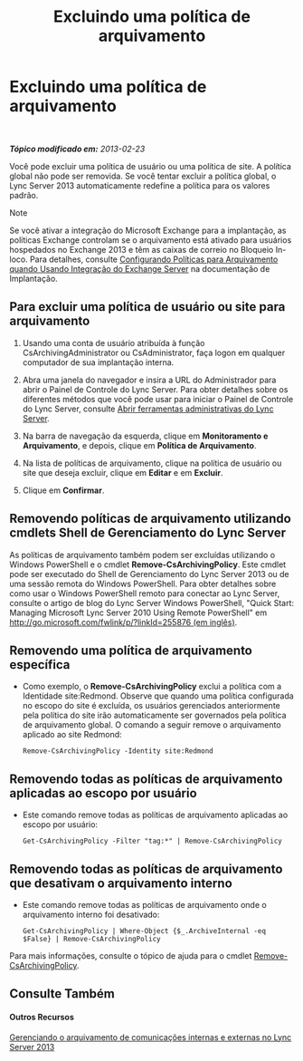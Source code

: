 ﻿---
title: Excluindo uma política de arquivamento
TOCTitle: Excluindo uma política de arquivamento
ms:assetid: 4739a691-41cc-4128-8bb8-6d5a4c02107a
ms:mtpsurl: https://technet.microsoft.com/pt-br/library/Gg520989(v=OCS.15)
ms:contentKeyID: 49306586
ms.date: 05/19/2016
mtps_version: v=OCS.15
ms.translationtype: HT
---

# Excluindo uma política de arquivamento

 

_**Tópico modificado em:** 2013-02-23_

Você pode excluir uma política de usuário ou uma política de site. A política global não pode ser removida. Se você tentar excluir a política global, o Lync Server 2013 automaticamente redefine a política para os valores padrão.

> [!note]  
> Se você ativar a integração do Microsoft Exchange para a implantação, as políticas Exchange controlam se o arquivamento está ativado para usuários hospedados no Exchange 2013 e têm as caixas de correio no Bloqueio In-loco. Para detalhes, consulte <a href="lync-server-2013-setting-up-policies-for-archiving-when-using-exchange-server-integration.md">Configurando Políticas para Arquivamento quando Usando Integração do Exchange Server</a> na documentação de Implantação.

## Para excluir uma política de usuário ou site para arquivamento

1.  Usando uma conta de usuário atribuída à função CsArchivingAdministrator ou CsAdministrator, faça logon em qualquer computador de sua implantação interna.

2.  Abra uma janela do navegador e insira a URL do Administrador para abrir o Painel de Controle do Lync Server. Para obter detalhes sobre os diferentes métodos que você pode usar para iniciar o Painel de Controle do Lync Server, consulte [Abrir ferramentas administrativas do Lync Server](lync-server-2013-open-lync-server-administrative-tools.md).

3.  Na barra de navegação da esquerda, clique em **Monitoramento e Arquivamento**, e depois, clique em **Política de Arquivamento**.

4.  Na lista de políticas de arquivamento, clique na política de usuário ou site que deseja excluir, clique em **Editar** e em **Excluir**.

5.  Clique em **Confirmar**.

## Removendo políticas de arquivamento utilizando cmdlets Shell de Gerenciamento do Lync Server

As políticas de arquivamento também podem ser excluídas utilizando o Windows PowerShell e o cmdlet **Remove-CsArchivingPolicy**. Este cmdlet pode ser executado do Shell de Gerenciamento do Lync Server 2013 ou de uma sessão remota do Windows PowerShell. Para obter detalhes sobre como usar o Windows PowerShell remoto para conectar ao Lync Server, consulte o artigo de blog do Lync Server Windows PowerShell, "Quick Start: Managing Microsoft Lync Server 2010 Using Remote PowerShell" em [http://go.microsoft.com/fwlink/p/?linkId=255876 (em inglês)](http://go.microsoft.com/fwlink/p/?linkid=255876).

## Removendo uma política de arquivamento específica

  - Como exemplo, o **Remove-CsArchivingPolicy** exclui a política com a Identidade site:Redmond. Observe que quando uma política configurada no escopo do site é excluída, os usuários gerenciados anteriormente pela política do site irão automaticamente ser governados pela política de arquivamento global. O comando a seguir remove o arquivamento aplicado ao site Redmond:
    
        Remove-CsArchivingPolicy -Identity site:Redmond

## Removendo todas as políticas de arquivamento aplicadas ao escopo por usuário

  - Este comando remove todas as políticas de arquivamento aplicadas ao escopo por usuário:
    
        Get-CsArchivingPolicy -Filter "tag:*" | Remove-CsArchivingPolicy

## Removendo todas as políticas de arquivamento que desativam o arquivamento interno

  - Este comando remove todas as políticas de arquivamento onde o arquivamento interno foi desativado:
    
        Get-CsArchivingPolicy | Where-Object {$_.ArchiveInternal -eq $False} | Remove-CsArchivingPolicy

Para mais informações, consulte o tópico de ajuda para o cmdlet [Remove-CsArchivingPolicy](https://docs.microsoft.com/en-us/powershell/module/skype/Remove-CsArchivingPolicy).

## Consulte Também

#### Outros Recursos

[Gerenciando o arquivamento de comunicações internas e externas no Lync Server 2013](lync-server-2013-managing-the-archiving-of-internal-and-external-communications.md)

